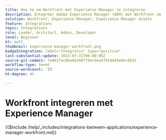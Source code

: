 ```yaml
---
title: Hoe te om Workfront met Experience Manager te integreren
description: Integreer Adobe Experience Manager (AEM) met Workfront om uw marketingactiviteiten te stroomlijnen.
solution: Workfront, Experience Manager, Experience Manager Assets
feature: Integrations
topic: Integrations
role: Leader, Architect, Admin, Developer
level: Beginner
kt: null
thumbnail: experience-manager-workfront.png
badgeIntegration: label="Integratie" type="positive"
last-substantial-update: 2023-07-31T00:00:00Z
source-git-commit: 7ed617ac0ba6b340ff94cdee47914645e0ec6615
workflow-type: tm+mt
source-wordcount: '25'
ht-degree: 4%

---
```



# Workfront integreren met Experience Manager

{{$include /help/_includes/integrations-between-applications/experience-manager-workfront.md}}
